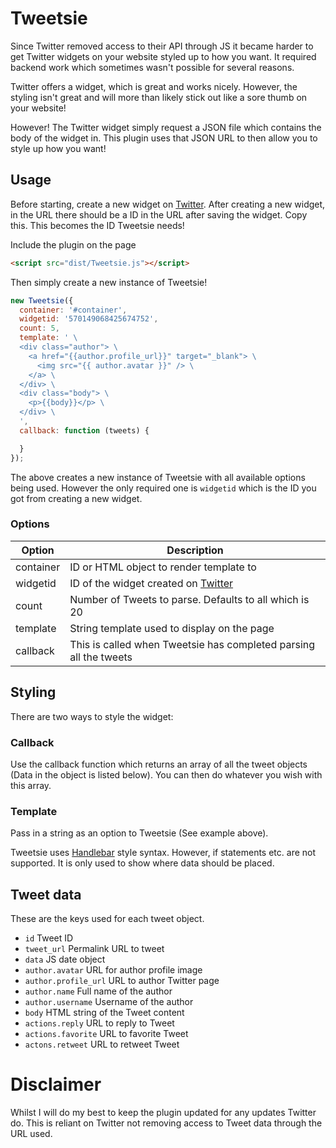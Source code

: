 # Tweetsie

Since Twitter removed access to their API through JS it became harder to get Twitter widgets on your website styled up to how you want. It required backend work which sometimes wasn't possible for several reasons.

Twitter offers a widget, which is great and works nicely. However, the styling isn't great and will more than likely stick out like a sore thumb on your website!

However! The Twitter widget simply request a JSON file which contains the body of the widget in. This plugin uses that JSON URL to then allow you to style up how you want!

## Usage

Before starting, create a new widget on [Twitter](https://twitter.com/settings/widgets). After creating a new widget, in the URL there should be a ID in the URL after saving the widget. Copy this. This becomes the ID Tweetsie needs!

Include the plugin on the page

```html
<script src="dist/Tweetsie.js"></script>
```

Then simply create a new instance of Tweetsie!

```javascript
new Tweetsie({
  container: '#container',
  widgetid: '570149068425674752',
  count: 5,
  template: ' \
  <div class="author"> \
    <a href="{{author.profile_url}}" target="_blank"> \
      <img src="{{ author.avatar }}" /> \
    </a> \
  </div> \
  <div class="body"> \
    <p>{{body}}</p> \
  </div> \
  ',
  callback: function (tweets) {

  }
});
```

The above creates a new instance of Tweetsie with all available options being used. However the only required one is `widgetid` which is the ID you got from creating a new widget.

### Options

| Option    | Description  |
|-----------|--------------|
| container | ID or HTML object to render template to |
| widgetid  | ID of the widget created on [Twitter](https://twitter.com/settings/widgets) |
| count     | Number of Tweets to parse. Defaults to all which is 20 |
| template  | String template used to display on the page |
| callback  | This is called when Tweetsie has completed parsing all the tweets |

## Styling

There are two ways to style the widget:

### Callback

Use the callback function which returns an array of all the tweet objects (Data in the object is listed below). You can then do whatever you wish with this array.

### Template

Pass in a string as an option to Tweetsie (See example above).

Tweetsie uses [Handlebar](http://handlebarsjs.com/) style syntax. However, if statements etc. are not supported. It is only used to show where data should be placed.

## Tweet data

These are the keys used for each tweet object.

- `id` Tweet ID
- `tweet_url` Permalink URL to tweet
- `data` JS date object
- `author.avatar` URL for author profile image
- `author.profile_url` URL to author Twitter page
- `author.name` Full name of the author
- `author.username` Username of the author
- `body` HTML string of the Tweet content
- `actions.reply` URL to reply to Tweet
- `actions.favorite` URL to favorite Tweet
- `actons.retweet` URL to retweet Tweet

# Disclaimer

Whilst I will do my best to keep the plugin updated for any updates Twitter do. This is reliant on Twitter not removing access to Tweet data through the URL used.
